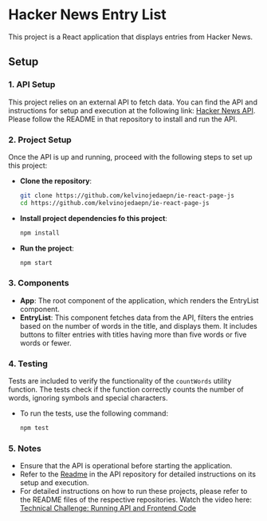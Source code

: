 # Hacker News Entry List

This project is a React application that displays entries from Hacker News.

## Setup

### 1. API Setup

This project relies on an external API to fetch data. You can find the API and instructions for setup and execution at the following link: [Hacker News API](https://github.com/kelvinojedaepn/IE_Express_JS). Please follow the README in that repository to install and run the API.

### 2. Project Setup

Once the API is up and running, proceed with the following steps to set up this project:

* **Clone the repository**:

   ```bash
   git clone https://github.com/kelvinojedaepn/ie-react-page-js
   cd https://github.com/kelvinojedaepn/ie-react-page-js
    ```
* **Install project dependencies fo this project**:
    ```bash
   npm install
   ```
* **Run the project**:
    ```bash
   npm start
   ```
### 3. Components

* **App**: The root component of the application, which renders the EntryList component.
* **EntryList**: This component fetches data from the API, filters the entries based on the number of words in the title, and displays them. It includes buttons to filter entries with titles having more than five words or five words or fewer.

### 4. Testing
Tests are included to verify the functionality of the `countWords` utility function. The tests check if the function correctly counts the number of words, ignoring symbols and special characters.

* To run the tests, use the following command:
    ```bash
    npm test
  ```

### 5. Notes
* Ensure that the API is operational before starting the application.
* Refer to the [Readme](https://github.com/kelvinojedaepn/IE_Express_JS) in the API repository for detailed instructions on its setup and execution.
* For detailed instructions on how to run these projects, please refer to the README files of the respective repositories. Watch the video here: [Technical Challenge: Running API and Frontend Code](https://github.com/kelvinojedaepn/IE_Express_JS)
